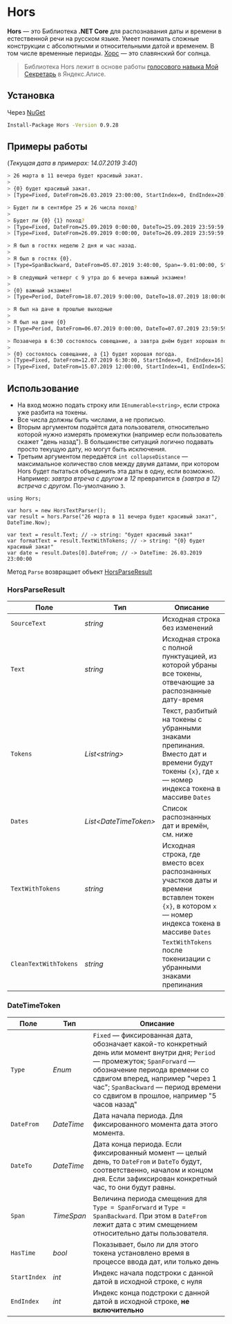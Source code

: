 # Hors

**Hors** — это Библиотека **.NET Core** для распознавания даты и времени в естественной речи на русском языке. Умеет понимать сложные 
конструкции с абсолютными и относительными датой и временем. В том числе временные периоды. [Хорс](https://ru.wikipedia.org/wiki/%D0%A5%D0%BE%D1%80%D1%81) — это славянский бог солнца. 

> Библиотека Hors лежит в основе работы [голосового навыка Мой Секретарь](https://dialogs.yandex.ru/store/skills/75bc5222-moj-sekretar) в Яндекс.Алисе.

## Установка
Через [NuGet](https://www.nuget.org/packages/Hors)
```bash
Install-Package Hors -Version 0.9.28
```

## Примеры работы
(_Текущая дата в примерах: 14.07.2019 3:40_)
```bash
> 26 марта в 11 вечера будет красивый закат.
>
> {0} будет красивый закат.
> [Type=Fixed, DateFrom=26.03.2019 23:00:00, StartIndex=0, EndIndex=20]
```
```bash
> Будет ли в сентябре 25 и 26 числа поход?
>
> Будет ли {0} {1} поход?
> [Type=Fixed, DateFrom=25.09.2019 0:00:00, DateTo=25.09.2019 23:59:59, StartIndex=9, EndIndex=33]
> [Type=Fixed, DateFrom=26.09.2019 0:00:00, DateTo=26.09.2019 23:59:59, StartIndex=9, EndIndex=33]
```
```bash
> Я был в гостях неделю 2 дня и час назад.
>
> Я был в гостях {0}.
> [Type=SpanBackward, DateFrom=05.07.2019 3:40:00, Span=-9.01:00:00, StartIndex=15, EndIndex=39]
```
```bash
> В следующий четверг с 9 утра до 6 вечера важный экзамен!
>
> {0} важный экзамен!
> [Type=Period, DateFrom=18.07.2019 9:00:00, DateTo=18.07.2019 18:00:00, StartIndex=0, EndIndex=40]
```
```bash
> Я был на даче в прошлые выходные
>
> Я был на даче {0}
> [Type=Period, DateFrom=06.07.2019 0:00:00, DateTo=07.07.2019 23:59:59, StartIndex=14, EndIndex=32]
```
```bash
> Позавчера в 6:30 состоялось совещание, а завтра днём будет хорошая погода.
>
> {0} состоялось совещание, а {1} будет хорошая погода.
> [Type=Fixed, DateFrom=12.07.2019 6:30:00, StartIndex=0, EndIndex=16]
> [Type=Fixed, DateFrom=15.07.2019 12:00:00, StartIndex=41, EndIndex=52]
```

## Использование
- На вход можно подать строку или `IEnumerable<string>`, если строка уже разбита на токены.
- Все числа должны быть числами, а не прописью.
- Вторым аргументом подаётся дата пользователя, относительно которой нужно измерять промежутки (например если пользователь скажет "день назад"). В большинстве ситуаций логично подавать просто текущую дату, но могут быть исключения.
- Третьим аргументом передаётся `int collapseDistance` — максимальное количество слов между двумя датами, при котором Hors будет пытаться объединить эта даты в одну, если возможно. Например: _завтра втреча с другом в 12_ превратится в _{завтра в 12} встреча с другом_. По-умолчанию `3`.

```CSharp
using Hors;

var hors = new HorsTextParser();
var result = hors.Parse("26 марта в 11 вечера будет красивый закат", DateTime.Now);

var text = result.Text; // -> string: "будет красивый закат"
var formatText = result.TextWithTokens; // -> string: "{0} будет красивый закат"
var date = result.Dates[0].DateFrom; // -> DateTime: 26.03.2019 23:00:00
```

Метод `Parse` возвращает объект [HorsParseResult](https://github.com/DenisNP/Hors/blob/master/Models/HorsParseResult.cs)

### HorsParseResult
Поле | Тип | Описание
-- | -- | --
`SourceText` | _string_ | Исходная строка без изменений
`Text` | _string_ | Исходная строка с полной пунктуацией, из которой убраны все токены, отвечающие за распознанные дату-время
`Tokens` | _List\<string\>_ | Текст, разбитый на токены с убранными знаками препинания. Вместо дат и времени будут токены `{x}`, где `x` — номер индекса токена в массиве `Dates`
`Dates` | _List\<DateTimeToken\>_ | Список распознанных дат и времён, см. ниже
`TextWithTokens` | _string_ | Исходная строка, где вместо всех распознанных участков даты и времени вставлен токен `{x}`, в котором `x` — номер индекса токена в массиве `Dates`
`CleanTextWithTokens` | _string_ | `TextWithTokens` после токенизации с убранными знаками препинания

### DateTimeToken
Поле | Тип | Описание
-- | -- | --
`Type` | _Enum_ | `Fixed` — фиксированная дата, обозначает какой-то конкретный день или момент внутри дня; `Period` — промежуток; `SpanForward` — обозначение периода времени со сдвигом вперед, например "через 1 час"; `SpanBackward` — период времени со сдвигом в прошлое, например "5 часов назад"
`DateFrom` | _DateTime_ | Дата начала периода. Для фиксированного момента дата этого момента.
`DateTo` | _DateTime_ | Дата конца периода. Если фиксированный момент — целый день, то `DateFrom` и `DateTo` будут, соответственно, началом и концом дня. Если зафиксирован конкретный час, то они будут равны.
`Span` | _TimeSpan_ | Величина периода смещения для `Type = SpanForward` и `Type = SpanBackward`. При этом в `DateFrom` лежит дата с этим смещением относительно даты пользователя.
`HasTime` | _bool_ | Показывает, было ли для этого токена установлено время в процессе ввода дат, или только день
`StartIndex` | _int_ | Индекс начала подстроки с данной датой в исходной строке, с нуля
`EndIndex` | _int_ | Индекс конца подстроки с данной датой в исходной строке, **не включительно**
